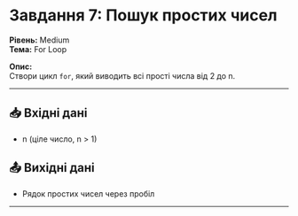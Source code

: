 # Завдання 7: Пошук простих чисел

**Рівень:** Medium  
**Тема:** For Loop  

**Опис:**  
Створи цикл `for`, який виводить всі прості числа від 2 до n.

---

## 📥 Вхідні дані
- n (ціле число, n > 1)

## 📤 Вихідні дані
- Рядок простих чисел через пробіл

---